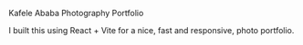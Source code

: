 Kafele Ababa Photography Portfolio

I built this using React + Vite for a nice, fast and responsive, photo portfolio.